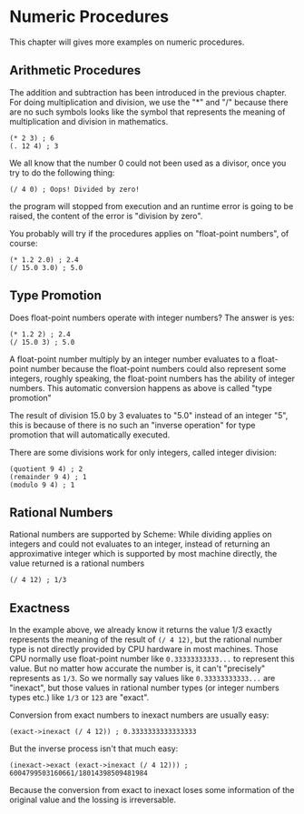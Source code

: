 Numeric Procedures
==================

This chapter will gives more examples on numeric procedures.


Arithmetic Procedures
---------------------

The addition and subtraction has been introduced in the previous chapter.
For doing multiplication and division, we use the "*" and "/" because 
there are no such symbols looks like the symbol that represents the 
meaning of multiplication and division in mathematics.

```
(* 2 3) ; 6
(. 12 4) ; 3
```

We all know that the number 0 could not been used as a divisor, once you
try to do the following thing:

```
(/ 4 0) ; Oops! Divided by zero!
```

the program will stopped from execution and 
an runtime error is going to be raised, 
the content of the error is "division by zero". 

You probably will try if the procedures applies on "float-point numbers", of course:
```
(* 1.2 2.0) ; 2.4
(/ 15.0 3.0) ; 5.0
```


Type Promotion
--------------

Does float-point numbers operate with integer numbers? The answer is yes:
```
(* 1.2 2) ; 2.4
(/ 15.0 3) ; 5.0
```

A float-point number multiply by an integer number evaluates to a float-point number
because the float-point numbers could also represent some integers, roughly speaking,
the float-point numbers has the ability of integer numbers. This automatic conversion
happens as above is called "type promotion"

The result of division 15.0 by 3 evaluates to "5.0" instead of an integer "5", this is 
because of there is no such an "inverse operation" for type promotion that will automatically
executed.


There are some divisions work for only integers, called integer division:
```
(quotient 9 4) ; 2
(remainder 9 4) ; 1
(modulo 9 4) ; 1
```


Rational Numbers
----------------

Rational numbers are supported by Scheme:
While dividing applies on integers and could not evaluates to an integer,
instead of returning an approximative integer which is supported by most
machine directly, the value returned is a rational numbers
```
(/ 4 12) ; 1/3
```


Exactness
---------

In the example above, we already know it returns the value 1/3 exactly
represents the meaning of the result of `(/ 4 12)`, but the 
rational number type is not directly provided by CPU hardware in most
machines. Those CPU normally use float-point number like 
`0.33333333333...`
to represent this value. But no matter how accurate the number is, it can't
"precisely" represents as `1/3`. So we normally say values like
`0.33333333333...` are "inexact", but those values in rational number 
types (or integer numbers types etc.) like `1/3` or `123` are "exact".

Conversion from exact numbers to inexact numbers are usually easy:
```
(exact->inexact (/ 4 12)) ; 0.3333333333333333
```

But the inverse process isn't that much easy:
```
(inexact->exact (exact->inexact (/ 4 12))) ; 6004799503160661/18014398509481984
```

Because the conversion from exact to inexact loses some information of
the original value and the lossing is irreversable.

